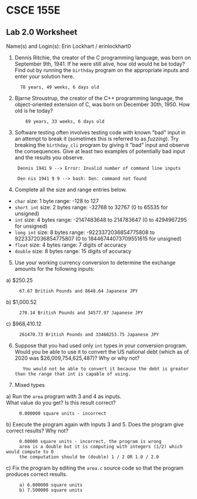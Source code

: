
# CSCE 155E 
## Lab 2.0 Worksheet

Name(s) and Login(s): Erin Lockhart / erinlockhart0



1. Dennis Ritchie, the creator of the C programming language,
was born on September 9th, 1941.  If he were still alive, 
how old would he be today?  Find out by running the `birthday`
program on the appropriate inputs and enter your solution here.

         78 years, 49 weeks, 6 days old


2. Bjarne Stroustrup, the creator of the C++ programming
language, the object-oriented extension of C, was born on 
December 30th, 1950.  How old is he today?

           69 years, 33 weeks, 6 days old


3. Software testing often involves testing code with known
"bad" input in an attempt to break it (sometimes this is 
referred to as *fuzzing*).  Try breaking the `birthday_cli`
program by giving it "bad" input and observe the consequences.
Give at least two examples of potentially bad input and the 
results you observe.

        Dennis 1941 9 --> Error: Invalid number of command line inputs

        Den nis 1941 9 9 --> bash: Den: command not found


4. Complete all the size and range entries below.

* `char`
  size: 1 byte
  range: -128 to 127
* `short int`
  size: 2 bytes
  range: -32768 to 32767 (0 to 65535 for unsigned)
* `int`
  size: 4 bytes
  range: -2147483648 to 214783647 (0 to 4294967295 for unsigned)
* `long int`
  size: 8 bytes
  range: -9223372036854775808 to 9223372036854775807 (0 to 18446744073709551615 for unsigned)
* `float`
  size: 4 bytes
  range: 7 digits of accuracy
* `double`
  size: 8 bytes
  range: 15 digits of accuracy


5. Use your working currency conversion to determine 
the exchange amounts for the following inputs:

  a) $250.25
         
         67.67 British Pounds and 8648.64 Japanese JPY
  
  b) $1,000.52
         
         270.14 British Pounds and 34577.97 Japanese JPY

  c) $968,410.12
         
         261470.73 British Pounds and 33468253.75 Japanese JPY
  


6. Suppose that you had used only `int` types
in your conversion program.  Would you be able 
to use it to convert the US national debt 
(which as of 2020 was \$26,009,754,625,487)?
Why or why not?

          You would not be able to convert it because the debt is greater than the range that int is capable of using.


7. Mixed types

a) Run the `area` program with 3 and 4 as inputs.  
What value do you get?  Is this result correct?

         0.000000 square units - incorrect


b) Execute the program again with inputs 3 and 5.
Does the program give correct results?  Why not?

         0.00000 square units - incorrect, the program is wrong
         area is a double but it is computing with integers (1/2) which would compute to 0
         the computation should be (double) 1 / 2 OR 1.0 / 2.0

c) Fix the program by editing the `area.c` source 
code so that the program produces correct results.

         a) 6.000000 square units
         b) 7.500000 square units


